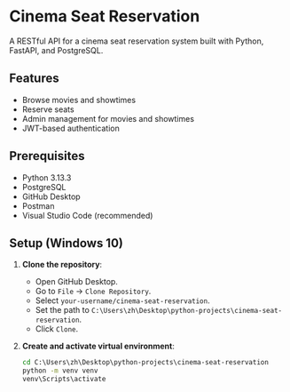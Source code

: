 # Cinema Seat Reservation

A RESTful API for a cinema seat reservation system built with Python, FastAPI, and PostgreSQL.

## Features

- Browse movies and showtimes
- Reserve seats
- Admin management for movies and showtimes
- JWT-based authentication

## Prerequisites

- Python 3.13.3
- PostgreSQL
- GitHub Desktop
- Postman
- Visual Studio Code (recommended)

## Setup (Windows 10)

1. **Clone the repository**:

   - Open GitHub Desktop.
   - Go to `File` → `Clone Repository`.
   - Select `your-username/cinema-seat-reservation`.
   - Set the path to `C:\Users\zh\Desktop\python-projects\cinema-seat-reservation`.
   - Click `Clone`.

2. **Create and activate virtual environment**:
   ```cmd
   cd C:\Users\zh\Desktop\python-projects\cinema-seat-reservation
   python -m venv venv
   venv\Scripts\activate
   ```
